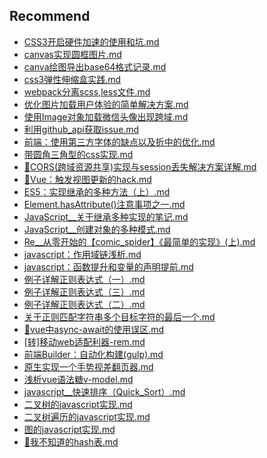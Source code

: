 ## Recommend
- [CSS3开启硬件加速的使用和坑.md](./src/docs/FE/src/CSS3开启硬件加速的使用和坑.md)
- [canvas实现圆框图片.md](./src/docs/FE/src/canvas实现圆框图片.md)
- [canva绘图导出base64格式记录.md](./src/docs/FE/src/canva绘图导出base64格式记录.md)
- [css3弹性伸缩盒实践.md](./src/docs/FE/src/css3弹性伸缩盒实践.md)
- [webpack分离scss,less文件.md](./src/docs/FE/src/webpack分离scss,less文件.md)
- [优化图片加载用户体验的简单解决方案.md](./src/docs/FE/src/优化图片加载用户体验的简单解决方案.md)
- [使用Image对象加载微信头像出现跨域.md](./src/docs/FE/src/使用Image对象加载微信头像出现跨域.md)
- [利用github_api获取issue.md](./src/docs/FE/src/利用github_api获取issue.md)
- [前端：使用第三方字体的缺点以及折中的优化.md](./src/docs/FE/src/前端：使用第三方字体的缺点以及折中的优化.md)
- [带圆角三角型的css实现.md](./src/docs/FE/src/带圆角三角型的css实现.md)
- [🐒CORS(跨域资源共享)实现与session丢失解决方案详解.md](./src/docs/FE/src/🐒CORS(跨域资源共享)实现与session丢失解决方案详解.md)
- [🐞Vue：触发视图更新的hack.md](./src/docs/FE/src/🐞Vue：触发视图更新的hack.md)
- [ES5：实现继承的多种方法（上）.md](./src/docs/javascript/src/ES5：实现继承的多种方法（上）.md)
- [Element.hasAttribute()注意事项之一.md](./src/docs/javascript/src/Element.hasAttribute()注意事项之一.md)
- [JavaScript__关于继承多种实现的笔记.md](./src/docs/javascript/src/JavaScript__关于继承多种实现的笔记.md)
- [JavaScript__创建对象的多种模式.md](./src/docs/javascript/src/JavaScript__创建对象的多种模式.md)
- [Re__从零开始的【comic_spider】《最简单的实现》(上).md](./src/docs/javascript/src/Re__从零开始的【comic_spider】《最简单的实现》(上).md)
- [javascript：作用域链浅析.md](./src/docs/javascript/src/javascript：作用域链浅析.md)
- [javascript：函数提升和变量的声明提前.md](./src/docs/javascript/src/javascript：函数提升和变量的声明提前.md)
- [例子详解正则表达式（一）.md](./src/docs/javascript/src/例子详解正则表达式（一）.md)
- [例子详解正则表达式（三）.md](./src/docs/javascript/src/例子详解正则表达式（三）.md)
- [例子详解正则表达式（二）.md](./src/docs/javascript/src/例子详解正则表达式（二）.md)
- [关于正则匹配字符串多个目标字符的最后一个.md](./src/docs/javascript/src/关于正则匹配字符串多个目标字符的最后一个.md)
- [🐊vue中async-await的使用误区.md](./src/docs/javascript/src/🐊vue中async-await的使用误区.md)
- [[转]移动web适配利器-rem.md](./src/docs/others/src/[转]移动web适配利器-rem.md)
- [前端Builder：自动化构建(gulp).md](./src/docs/others/src/前端Builder：自动化构建(gulp).md)
- [原生实现一个手势视差翻页器.md](./src/docs/others/src/原生实现一个手势视差翻页器.md)
- [浅析vue语法糖v-model.md](./src/docs/vue/src/浅析vue语法糖v-model.md)
- [javascript__快速排序（Quick_Sort）.md](./src/docs/数据结构/src/javascript__快速排序（Quick_Sort）.md)
- [二叉树的javascript实现.md](./src/docs/数据结构/src/二叉树的javascript实现.md)
- [二叉树遍历的javascript实现.md](./src/docs/数据结构/src/二叉树遍历的javascript实现.md)
- [图的javascript实现.md](./src/docs/数据结构/src/图的javascript实现.md)
- [🖖我不知道的hash表.md](./src/docs/数据结构/src/🖖我不知道的hash表.md)
